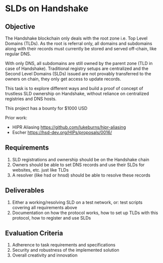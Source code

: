 # SLDs on Handshake

## Objective

The Handshake blockchain only deals with the root zone i.e. Top Level Domains (TLDs). As the root is referral only, all domains and subdomains along with their records must currently be stored and served off-chain, like regular DNS.

With only DNS, all subdomains are still owned by the parent zone (TLD in case of Handshake). Traditional registry setups are centralized and the Second Level Domains (SLDs) issued are not provably transferred to the owners on chain, they only get access to update records.

This task is to explore different ways and build a proof of concept of trustless SLD ownership on Handshake, without reliance on centralized registries and DNS hosts.

This project has a bounty for $1000 USD

Prior work:

- HIPR Aliasing https://github.com/lukeburns/hipr-aliasing
- Escher https://hsd-dev.org/HIPs/proposals/0016/

## Requirements

1. SLD registrations and ownership should be on the Handshake chain
2. Owners should be able to set DNS records and use their SLDs for websites, etc. just like TLDs
3. A resolver (like hsd or hnsd) should be able to resolve these records

## Deliverables

1. Either a working/resolving SLD on a test network, or:
test scripts covering all requirements above
2. Documentation on how the protocol works, how to set up TLDs with this protocol, how to register and use SLDs

## Evaluation Criteria

1. Adherence to task requirements and specifications
2. Security and robustness of the implemented solution
3. Overall creativity and innovation
